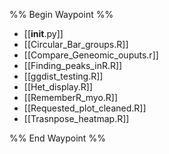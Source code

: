 
%% Begin Waypoint %%
- [[__init__.py]]
- [[Circular_Bar_groups.R]]
- [[Compare_Geneomic_ouputs.r]]
- [[Finding_peaks_inR.R]]
- [[ggdist_testing.R]]
- [[Het_display.R]]
- [[RememberR_myo.R]]
- [[Requested_plot_cleaned.R]]
- [[Trasnpose_heatmap.R]]

%% End Waypoint %%
